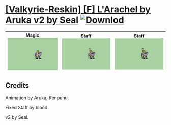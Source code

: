 # [\[Valkyrie-Reskin\] \[F\] L'Arachel by Aruka v2 by Seal](./) [![Downlod](https://img.shields.io/badge/Download--red?style=social&logo=github)](https://minhaskamal.github.io/DownGit/#/home?url=https://github.com/Klokinator/FE-Repo/tree/main/Battle%20Animations%2FMounted%20-%20Valks%2C%20MKs%2C%20Magi%2F%5BValkyrie-Reskin%5D%20%5BF%5D%20L'Arachel%20by%20Aruka%20v2%20by%20Seal)

| <b>Magic</b><br/><img alt="Magic animation" src="./6.%20Magic/Magic.gif"/> | <b>Staff</b><br/><img alt="Staff animation" src="./7.%20Staff/Staff.gif"/> | <b>Staff</b><br/><img alt="Staff animation" src="./7.%20Staff%20(Fixed)/Staff.gif"/> |
| :---: | :---: | :---: |

## Credits

Animation by Aruka, Kenpuhu.

Fixed Staff by blood.

v2 by Seal.

